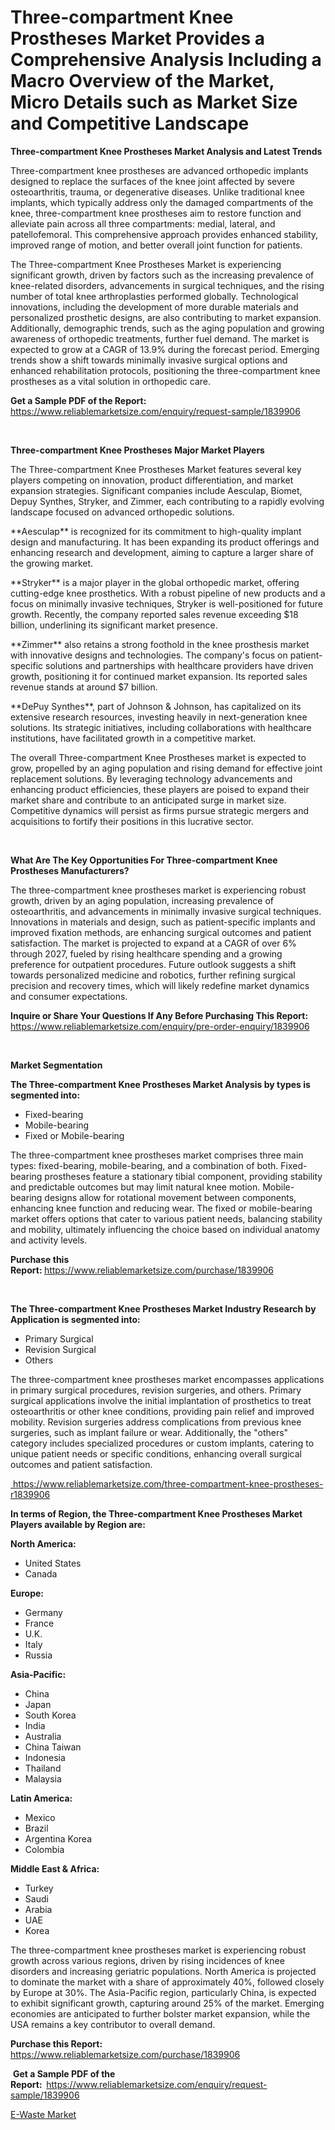 <p><h1>Three-compartment Knee Prostheses Market Provides a Comprehensive Analysis Including a Macro Overview of the Market, Micro Details such as Market Size and Competitive Landscape</h1></p><p><strong>Three-compartment Knee Prostheses Market Analysis and Latest Trends</strong></p>
<p><p>Three-compartment knee prostheses are advanced orthopedic implants designed to replace the surfaces of the knee joint affected by severe osteoarthritis, trauma, or degenerative diseases. Unlike traditional knee implants, which typically address only the damaged compartments of the knee, three-compartment knee prostheses aim to restore function and alleviate pain across all three compartments: medial, lateral, and patellofemoral. This comprehensive approach provides enhanced stability, improved range of motion, and better overall joint function for patients.</p><p>The Three-compartment Knee Prostheses Market is experiencing significant growth, driven by factors such as the increasing prevalence of knee-related disorders, advancements in surgical techniques, and the rising number of total knee arthroplasties performed globally. Technological innovations, including the development of more durable materials and personalized prosthetic designs, are also contributing to market expansion. Additionally, demographic trends, such as the aging population and growing awareness of orthopedic treatments, further fuel demand. The market is expected to grow at a CAGR of 13.9% during the forecast period. Emerging trends show a shift towards minimally invasive surgical options and enhanced rehabilitation protocols, positioning the three-compartment knee prostheses as a vital solution in orthopedic care.</p></p>
<p><strong>Get a Sample PDF of the Report:&nbsp;</strong> <a href="https://www.reliablemarketsize.com/enquiry/request-sample/1839906?utm_campaign=1836&utm_medium=2&utm_source=Github&utm_content=ia&utm_term=31122024&utm_id=three-compartment-knee-prostheses">https://www.reliablemarketsize.com/enquiry/request-sample/1839906</a></p>
<p>&nbsp;</p>
<p><strong>Three-compartment Knee Prostheses Major Market Players</strong></p>
<p><p>The Three-compartment Knee Prostheses Market features several key players competing on innovation, product differentiation, and market expansion strategies. Significant companies include Aesculap, Biomet, Depuy Synthes, Stryker, and Zimmer, each contributing to a rapidly evolving landscape focused on advanced orthopedic solutions.</p><p>**Aesculap** is recognized for its commitment to high-quality implant design and manufacturing. It has been expanding its product offerings and enhancing research and development, aiming to capture a larger share of the growing market.</p><p>**Stryker** is a major player in the global orthopedic market, offering cutting-edge knee prosthetics. With a robust pipeline of new products and a focus on minimally invasive techniques, Stryker is well-positioned for future growth. Recently, the company reported sales revenue exceeding $18 billion, underlining its significant market presence.</p><p>**Zimmer** also retains a strong foothold in the knee prosthesis market with innovative designs and technologies. The company's focus on patient-specific solutions and partnerships with healthcare providers have driven growth, positioning it for continued market expansion. Its reported sales revenue stands at around $7 billion.</p><p>**DePuy Synthes**, part of Johnson & Johnson, has capitalized on its extensive research resources, investing heavily in next-generation knee solutions. Its strategic initiatives, including collaborations with healthcare institutions, have facilitated growth in a competitive market.</p><p>The overall Three-compartment Knee Prostheses market is expected to grow, propelled by an aging population and rising demand for effective joint replacement solutions. By leveraging technology advancements and enhancing product efficiencies, these players are poised to expand their market share and contribute to an anticipated surge in market size. Competitive dynamics will persist as firms pursue strategic mergers and acquisitions to fortify their positions in this lucrative sector.</p></p>
<p>&nbsp;</p>
<p><strong>What Are The Key Opportunities For Three-compartment Knee Prostheses Manufacturers?</strong></p>
<p><p>The three-compartment knee prostheses market is experiencing robust growth, driven by an aging population, increasing prevalence of osteoarthritis, and advancements in minimally invasive surgical techniques. Innovations in materials and design, such as patient-specific implants and improved fixation methods, are enhancing surgical outcomes and patient satisfaction. The market is projected to expand at a CAGR of over 6% through 2027, fueled by rising healthcare spending and a growing preference for outpatient procedures. Future outlook suggests a shift towards personalized medicine and robotics, further refining surgical precision and recovery times, which will likely redefine market dynamics and consumer expectations.</p></p>
<p><strong>Inquire or Share Your Questions If Any Before Purchasing This Report:</strong> <a href="https://www.reliablemarketsize.com/enquiry/pre-order-enquiry/1839906?utm_campaign=1836&utm_medium=2&utm_source=Github&utm_content=ia&utm_term=31122024&utm_id=three-compartment-knee-prostheses">https://www.reliablemarketsize.com/enquiry/pre-order-enquiry/1839906</a></p>
<p>&nbsp;</p>
<p><strong>Market Segmentation</strong></p>
<p><strong>The Three-compartment Knee Prostheses Market Analysis by types is segmented into:</strong></p>
<p><ul><li>Fixed-bearing</li><li>Mobile-bearing</li><li>Fixed or Mobile-bearing</li></ul></p>
<p><p>The three-compartment knee prostheses market comprises three main types: fixed-bearing, mobile-bearing, and a combination of both. Fixed-bearing prostheses feature a stationary tibial component, providing stability and predictable outcomes but may limit natural knee motion. Mobile-bearing designs allow for rotational movement between components, enhancing knee function and reducing wear. The fixed or mobile-bearing market offers options that cater to various patient needs, balancing stability and mobility, ultimately influencing the choice based on individual anatomy and activity levels.</p></p>
<p><strong>Purchase this Report:&nbsp;</strong><a href="https://www.reliablemarketsize.com/purchase/1839906?utm_campaign=1836&utm_medium=2&utm_source=Github&utm_content=ia&utm_term=31122024&utm_id=three-compartment-knee-prostheses">https://www.reliablemarketsize.com/purchase/1839906</a></p>
<p>&nbsp;</p>
<p><strong>The Three-compartment Knee Prostheses Market Industry Research by Application is segmented into:</strong></p>
<p><ul><li>Primary Surgical</li><li>Revision Surgical</li><li>Others</li></ul></p>
<p><p>The three-compartment knee prostheses market encompasses applications in primary surgical procedures, revision surgeries, and others. Primary surgical applications involve the initial implantation of prosthetics to treat osteoarthritis or other knee conditions, providing pain relief and improved mobility. Revision surgeries address complications from previous knee surgeries, such as implant failure or wear. Additionally, the "others" category includes specialized procedures or custom implants, catering to unique patient needs or specific conditions, enhancing overall surgical outcomes and patient satisfaction.</p></p>
<p><a href="https://www.reliablemarketsize.com/three-compartment-knee-prostheses-r1839906?utm_campaign=1836&utm_medium=2&utm_source=Github&utm_content=ia&utm_term=31122024&utm_id=three-compartment-knee-prostheses">&nbsp;https://www.reliablemarketsize.com/three-compartment-knee-prostheses-r1839906</a></p>
<p><strong>In terms of Region, the Three-compartment Knee Prostheses Market Players available by Region are:</strong></p>
<p>
    <p> <strong> North America: </strong>
        <ul>
            <li>United States</li>
            <li>Canada</li>
        </ul>
        </p> 
    <p> <strong> Europe: </strong>
        <ul>
            <li>Germany</li>
            <li>France</li>
            <li>U.K.</li>
            <li>Italy</li>
            <li>Russia</li>
        </ul>
        </p> 
    <p> <strong> Asia-Pacific: </strong>
        <ul>
            <li>China</li>
            <li>Japan</li>
            <li>South Korea</li>
            <li>India</li>
            <li>Australia</li>
            <li>China Taiwan</li>
            <li>Indonesia</li>
            <li>Thailand</li>
            <li>Malaysia</li>
        </ul>
        </p> 
    <p> <strong> Latin America: </strong>
        <ul>
            <li>Mexico</li>
            <li>Brazil</li>
            <li>Argentina Korea</li>
            <li>Colombia</li>
        </ul>
        </p> 
    <p> <strong> Middle East & Africa: </strong>
        <ul>
            <li>Turkey</li>
            <li>Saudi</li>
            <li>Arabia</li>
            <li>UAE</li>
            <li>Korea</li>
        </ul>
    </p>
    </p>
<p><p>The three-compartment knee prostheses market is experiencing robust growth across various regions, driven by rising incidences of knee disorders and increasing geriatric populations. North America is projected to dominate the market with a share of approximately 40%, followed closely by Europe at 30%. The Asia-Pacific region, particularly China, is expected to exhibit significant growth, capturing around 25% of the market. Emerging economies are anticipated to further bolster market expansion, while the USA remains a key contributor to overall demand.</p></p>
<p><strong>Purchase this Report: </strong><a href="https://www.reliablemarketsize.com/purchase/1839906?utm_campaign=1836&utm_medium=2&utm_source=Github&utm_content=ia&utm_term=31122024&utm_id=three-compartment-knee-prostheses">https://www.reliablemarketsize.com/purchase/1839906</a></p>
<p>&nbsp;<strong>Get a Sample PDF of the Report:&nbsp;&nbsp;</strong><a href="https://www.reliablemarketsize.com/enquiry/request-sample/1839906?utm_campaign=1836&utm_medium=2&utm_source=Github&utm_content=ia&utm_term=31122024&utm_id=three-compartment-knee-prostheses">https://www.reliablemarketsize.com/enquiry/request-sample/1839906</a></p>
<p><strong></strong></p>
<p><p><a href="https://github.com/mabutironaldo/Market-Research-Report-List-6/blob/main/e-waste-market.md?utm_campaign=1836&utm_medium=2&utm_source=Github&utm_content=ia&utm_term=31122024&utm_id=three-compartment-knee-prostheses">E-Waste Market</a></p></p>